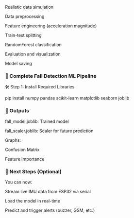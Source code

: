 Realistic data simulation

Data preprocessing

Feature engineering (acceleration magnitude)

Train-test splitting

RandomForest classification

Evaluation and visualization

Model saving

### 🧠 Complete Fall Detection ML Pipeline

🛠️ Step 1: Install Required Libraries

pip install numpy pandas scikit-learn matplotlib seaborn joblib

### 💾 Outputs

fall_model.joblib: Trained model

fall_scaler.joblib: Scaler for future prediction

Graphs:

Confusion Matrix

Feature Importance

### 🔮 Next Steps (Optional)

You can now:

Stream live IMU data from ESP32 via serial

Load the model in real-time

Predict and trigger alerts (buzzer, GSM, etc.)
